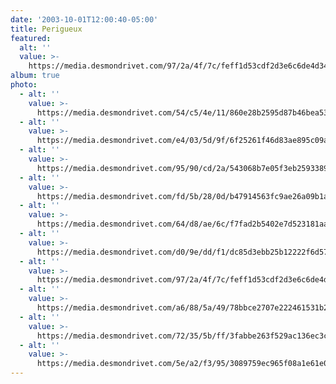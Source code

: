 ```yaml
---
date: '2003-10-01T12:00:40-05:00'
title: Perigueux
featured:
  alt: ''
  value: >-
    https://media.desmondrivet.com/97/2a/4f/7c/feff1d53cdf2d3e6c6de4d34b951bb688fe42759b8dc1e2908edfd13.jpg
album: true
photo:
  - alt: ''
    value: >-
      https://media.desmondrivet.com/54/c5/4e/11/860e28b2595d87b46bea53a522dd9718bd05fa1cdda518e8c5b7e982.jpg
  - alt: ''
    value: >-
      https://media.desmondrivet.com/e4/03/5d/9f/6f25261f46d83ae895c09a96acbd9212f36c067250070ef718b6519c.jpg
  - alt: ''
    value: >-
      https://media.desmondrivet.com/95/90/cd/2a/543068b7e05f3eb2593389ebe0512cd9000b6702e5186d5a3377c1fe.jpg
  - alt: ''
    value: >-
      https://media.desmondrivet.com/fd/5b/28/0d/b47914563fc9ae26a09b1aba05a239d3eca51685737dc7cbeedf9347.jpg
  - alt: ''
    value: >-
      https://media.desmondrivet.com/64/d8/ae/6c/f7fad2b5402e7d523181aaed8d20184fa4e354a46bad2c8f60120837.jpg
  - alt: ''
    value: >-
      https://media.desmondrivet.com/d0/9e/dd/f1/dc85d3ebb25b12222f6d57f845a2359e3c711bad8edfc5676f70b3e0.jpg
  - alt: ''
    value: >-
      https://media.desmondrivet.com/97/2a/4f/7c/feff1d53cdf2d3e6c6de4d34b951bb688fe42759b8dc1e2908edfd13.jpg
  - alt: ''
    value: >-
      https://media.desmondrivet.com/a6/88/5a/49/78bbce2707e222461531b235610d4e405d016fff0e7aa0cbeb155ef4.jpg
  - alt: ''
    value: >-
      https://media.desmondrivet.com/72/35/5b/ff/3fabbe263f529ac136ec3c35ec97d9f19d3db25d204eea49270b8b32.jpg
  - alt: ''
    value: >-
      https://media.desmondrivet.com/5e/a2/f3/95/3089759ec965f08a1e61e0caafaadc8a8f38575938d1a4a31f52fe69.jpg
---
```


